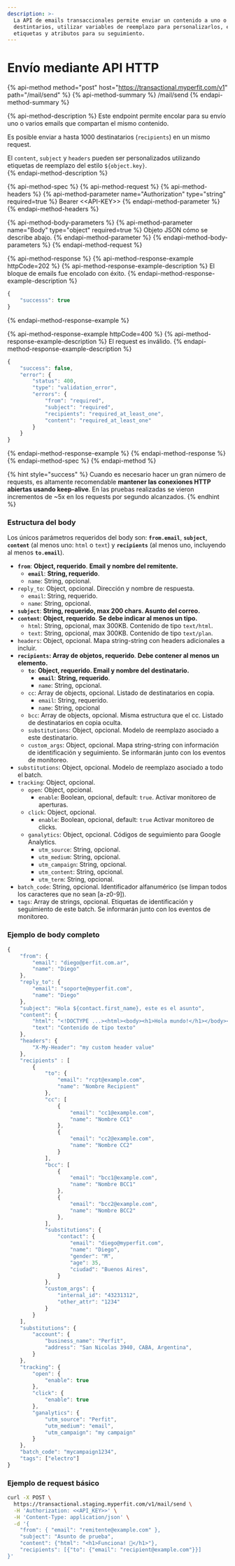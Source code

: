 ```yaml
---
description: >-
  La API de emails transaccionales permite enviar un contenido a uno o varios
  destintarios, utilizar variables de reemplazo para personalizarlos, e incluir
  etiquetas y atributos para su seguimiento.
---
```


# Envío mediante API HTTP

{% api-method method="post" host="https://transactional.myperfit.com/v1" path="/mail/send" %}
{% api-method-summary %}
/mail/send
{% endapi-method-summary %}

{% api-method-description %}
Este endpoint permite encolar para su envío uno o varios emails que compartan el mismo contenido.   
  
Es posible enviar a hasta 1000 destinatarios \(`recipients`\) en un mismo request.  
  
El `content`,  `subject` y `headers` pueden ser personalizados utilizando etiquetas de reemplazo del estilo `${object.key}`.    
{% endapi-method-description %}

{% api-method-spec %}
{% api-method-request %}
{% api-method-headers %}
{% api-method-parameter name="Authorization" type="string" required=true %}
Bearer &lt;&lt;API-KEY&gt;&gt;
{% endapi-method-parameter %}
{% endapi-method-headers %}

{% api-method-body-parameters %}
{% api-method-parameter name="Body" type="object" required=true %}
Objeto JSON cómo se describe abajo.
{% endapi-method-parameter %}
{% endapi-method-body-parameters %}
{% endapi-method-request %}

{% api-method-response %}
{% api-method-response-example httpCode=202 %}
{% api-method-response-example-description %}
El bloque de emails fue encolado con éxito.
{% endapi-method-response-example-description %}

```javascript
{
    "successs": true
}
```
{% endapi-method-response-example %}

{% api-method-response-example httpCode=400 %}
{% api-method-response-example-description %}
El request es inválido.
{% endapi-method-response-example-description %}

```javascript
{
    "success": false,
    "error": {
        "status": 400,
        "type": "validation_error",
        "errors": {
            "from": "required",
            "subject": "required",
            "recipients": "required_at_least_one",
            "content": "required_at_least_one"
        }
    }
}
```
{% endapi-method-response-example %}
{% endapi-method-response %}
{% endapi-method-spec %}
{% endapi-method %}

{% hint style="success" %}
Cuando es necesario hacer un gran número de requests, es altamente recomendable **mantener las conexiones HTTP abiertas usando keep-alive**. En las pruebas realizadas se vieron incrementos de ~5x en los requests por segundo alcanzados.
{% endhint %}

### Estructura del body

Los únicos parámetros requeridos del body son: **`from.email`**, **`subject`**, **`content`** \(al menos uno: `html` o `text`\) y **`recipients`** \(al menos uno, incluyendo al menos **`to.email`**\).

* **`from`**: **Object, requerido**. **Email y nombre del remitente.**
  * **`email`**: **String, requerido**.
  * `name`: String, opcional.
* `reply_to`: Object, opcional. Dirección y nombre de respuesta.
  * `email`: String, requerido.
  * `name`: String, opcional.
* **`subject`**: **String, requerido, max 200 chars. Asunto del correo.**
* **`content`**: **Object, requerido**. **Se debe indicar al menos un tipo.**
  * `html`: String, opcional, max 300KB. Contenido de tipo `text/html`. 
  * `text`: String, opcional, max 300KB. Contenido de tipo `text/plan`.
* `headers`: Object, opcional. Mapa string-string con headers adicionales a incluir.
* **`recipients`: Array de objetos, requerido**. **Debe contener al menos un elemento.**
  * **`to`**: **Object, requerido. Email y nombre del destinatario.**
    * **`email`**: **String, requerido**.
    * `name`: String, opcional.
  * `cc`: Array de objects, opcional. Listado de destinatarios en copia.
    * `email`: String, requerido.
    * `name`: String, opcional
  * `bcc`: Array de objects, opcional. Misma estructura que el cc. Listado de destinatarios en copia oculta.
  * `substitutions`: Object, opcional. Modelo de reemplazo asociado a este destinatario.
  * `custom_args`: Object, opcional. Mapa string-string con información de identificación y seguimiento. Se informarán junto con los eventos de monitoreo.
* `substitutions`: Object, opcional. Modelo de reemplazo asociado a todo el batch.
* `tracking`: Object, opcional.
  * `open`: Object, opcional.
    * `enable`: Boolean, opcional, default: `true`. Activar monitoreo de aperturas.
  * `click`: Object, opcional.
    * `enable`: Boolean, opcional, default: `true` Activar monitoreo de clicks.
  * `ganalytics`: Object, opcional. Códigos de seguimiento para Google Analytics.
    * `utm_source`: String, opcional.
    * `utm_medium`: String, opcional.
    * `utm_campaign`: String, opcional.
    * `utm_content`: String, opcional.
    * `utm_term`: String, opcional.
* `batch_code`: String, opcional. Identificador alfanumérico \(se limpan todos los caracteres que no sean \[a-z0-9\]\). 
* `tags`: Array de strings, opcional. Etiquetas de identificación y seguimiento de este batch. Se informarán junto con los eventos de monitoreo.

### Ejemplo de body completo

```javascript
{
	"from": {
		"email": "diego@perfit.com.ar", 
		"name": "Diego"
	},
	"reply_to": {
		"email": "soporte@myperfit.com", 
		"name": "Diego"
	},
	"subject": "Hola ${contact.first_name}, este es el asunto",
	"content": {
		"html": "<!DOCTYPE ...><html><body><h1>Hola mundo!</h1></body></html>",
		"text": "Contenido de tipo texto"
	},
	"headers": {
		"X-My-Header": "my custom header value" 
	},
	"recipients" : [
		{
			"to": { 
				"email": "rcpt@example.com",
				"name": "Nombre Recipient"
			},
			"cc": [ 
				{ 
					"email": "cc1@example.com",
					"name": "Nombre CC1"
				},
				{ 
					"email": "cc2@example.com",
					"name": "Nombre CC2"
				}				
			],
			"bcc": [ 
				{ 
					"email": "bcc1@example.com",
					"name": "Nombre BCC1"
				},
				{ 
					"email": "bcc2@example.com",
					"name": "Nombre BCC2"
				},				
			],
			"substitutions": {
				"contact": {
					"email": "diego@myperfit.com",
					"name": "Diego",
					"gender": "M",
					"age": 35,
					"ciudad": "Buenos Aires",
				}
			},
			"custom_args": {
				"internal_id": "43231312",
				"other_attr": "1234"
			}
		}
	],
	"substitutions": {
		"account": {
			"business_name": "Perfit",
			"address": "San Nicolas 3940, CABA, Argentina",
		}
	},
	"tracking": { 
		"open": { 
			"enable": true 
		},
		"click": { 
			"enable": true
		},
		"ganalytics": {
			"utm_source": "Perfit",
			"utm_medium": "email",
			"utm_campaign": "my campaign"
		}
	},
	"batch_code": "mycampaign1234",
	"tags": ["electro"]
}

```

### Ejemplo de request básico

```bash
curl -X POST \
  https://transactional.staging.myperfit.com/v1/mail/send \
  -H 'Authorization: <<API_KEY>>' \
  -H 'Content-Type: application/json' \
  -d '{
    "from": { "email": "remitente@example.com" },
    "subject": "Asunto de prueba",
    "content": {"html": "<h1>Funciona! 💪</h1>"},
    "recipients": [{"to": {"email": "recipient@example.com"}}]
}'
```



